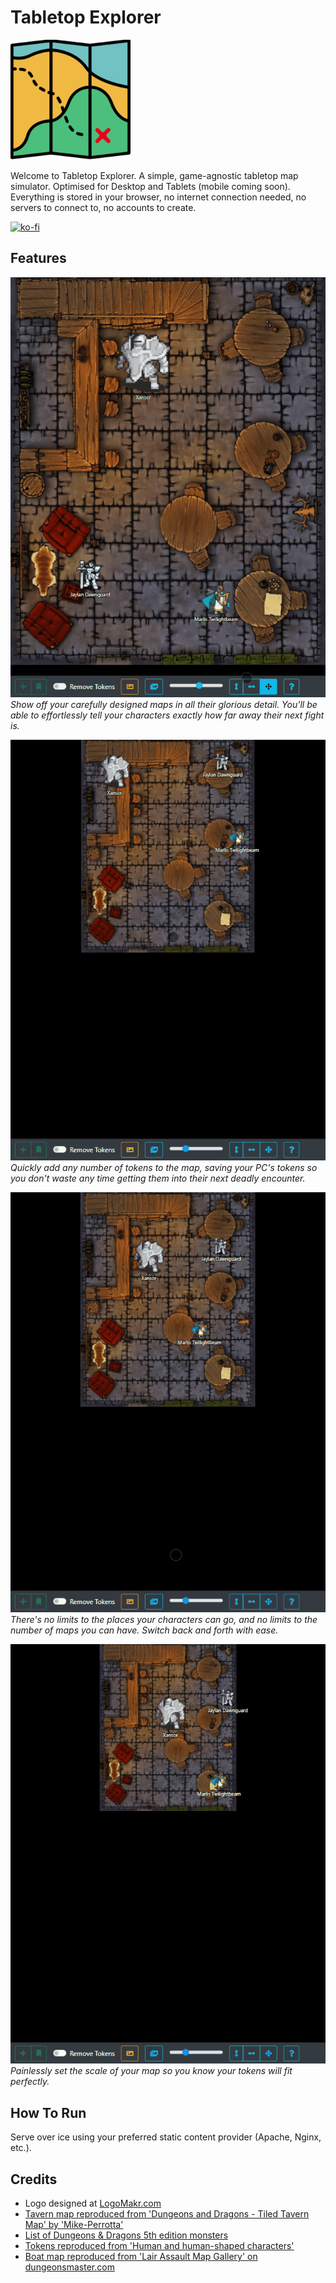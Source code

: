 # Tabletop Explorer

![Logo](images/android-chrome-192x192.png)

Welcome to Tabletop Explorer. A simple, game-agnostic tabletop map simulator.
Optimised for Desktop and Tablets (mobile coming soon). Everything is stored in
your browser, no internet connection needed, no servers to connect to, no 
accounts to create.

[![ko-fi](https://www.ko-fi.com/img/githubbutton_sm.svg)](https://ko-fi.com/christhebaron)

## Features

![Moving Tokens](images/moving.gif)
*Show off your carefully designed maps in all their glorious detail. You'll be
able to effortlessly tell your characters exactly how far away their next fight
is.*

![Adding Tokens](images/adding-tokens.gif)
*Quickly add any number of tokens to the map, saving your PC's tokens so you 
don't waste any time getting them into their next deadly encounter.*

![Adding New Scene](images/adding-scene.gif)
*There's no limits to the places your characters can go, and no limits to the 
number of maps you can have. Switch back and forth with ease.*

![Setting Map Scale](images/sizing.gif)
*Painlessly set the scale of your map so you know your tokens will fit 
perfectly.*

## How To Run

Serve over ice using your preferred static content provider (Apache, Nginx, etc.).

## Credits

- Logo designed at [LogoMakr.com](https://logomakr.com/)
- [Tavern map reproduced from 'Dungeons and Dragons - Tiled Tavern Map' by 'Mike-Perrotta'](https://www.deviantart.com/mike-perrotta/art/Dungeons-and-Dragons-Tiled-Tavern-Map-584588937)
- [List of Dungeons & Dragons 5th edition monsters](https://dungeonsdragons.fandom.com/wiki/List_of_Dungeons_%26_Dragons_5th_edition_monsters)
- [Tokens reproduced from 'Human and human-shaped characters'](https://imgur.com/a/iOCnr#0)
- [Boat map reproduced from 'Lair Assault Map Gallery' on dungeonsmaster.com](http://dungeonsmaster.com/2012/10/lair-assault-map-gallery/)